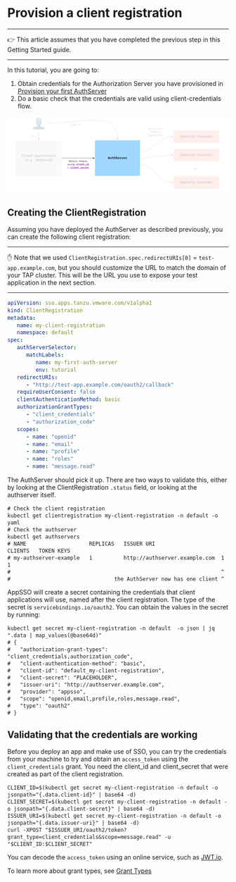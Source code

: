# Provision a client registration

---

👉 This article assumes that you have completed the previous step in this Getting Started
guide.

---

In this tutorial, you are going to:

1. Obtain credentials for the Authorization Server you have provisioned in
   [Provision your first AuthServer](provision-auth-server.md)
2. Do a basic check that the credentials are valid using client-credentials flow.

![Diagram of AppSSO's components, with AuthServer and ClientRegistration highlighted](../../images/app-sso/client-registration.png)

## Creating the ClientRegistration

Assuming you have deployed the AuthServer as described previously, you can create the following client registration:

---

✋ Note that we used `ClientRegistration.spec.redirectURIs[0]` = `test-app.example.com`, but you should customize the URL
to match the domain of your TAP cluster. This will be the URL you use to expose your test application in the next
section.

---

```yaml
apiVersion: sso.apps.tanzu.vmware.com/v1alpha1
kind: ClientRegistration
metadata:
   name: my-client-registration
   namespace: default
spec:
   authServerSelector:
      matchLabels:
         name: my-first-auth-server
         env: tutorial
   redirectURIs:
      - "http://test-app.example.com/oauth2/callback"
   requireUserConsent: false
   clientAuthenticationMethod: basic
   authorizationGrantTypes:
      - "client_credentials"
      - "authorization_code"
   scopes:
      - name: "openid"
      - name: "email"
      - name: "profile"
      - name: "roles"
      - name: "message.read"
```

The AuthServer should pick it up. There are two ways to validate this, either by looking at the
ClientRegistration `.status` field, or looking at the authserver itself.

```shell
# Check the client registration
kubectl get clientregistration my-client-registration -n default -o yaml
# Check the authserver
kubectl get authservers
# NAME                    REPLICAS   ISSUER URI                     CLIENTS   TOKEN KEYS
# my-authserver-example   1          http://authserver.example.com  1         1 
#                                                                   ^
#                                 the AuthServer now has one client ^
```

AppSSO will create a secret containing the credentials that client applications will use, named after the client
registration. The type of the secret is `servicebindings.io/oauth2`. You can obtain the values in the secret by running:

```shell
kubectl get secret my-client-registration -n default  -o json | jq ".data | map_values(@base64d)"
# {
#   "authorization-grant-types": "client_credentials,authorization_code",
#   "client-authentication-method": "basic",
#   "client-id": "default_my-client-registration",
#   "client-secret": "PLACEHOLDER",
#   "issuer-uri": "http://authserver.example.com",
#   "provider": "appsso",
#   "scope": "openid,email,profile,roles,message.read",
#   "type": "oauth2"
# }
```

## Validating that the credentials are working

Before you deploy an app and make use of SSO, you can try the credentials from your machine to try and obtain
an `access_token` using the `client_credentials` grant. You need the client_id and client_secret that were created as
part of the client registration.

```shell
CLIENT_ID=$(kubectl get secret my-client-registration -n default -o jsonpath="{.data.client-id}" | base64 -d)
CLIENT_SECRET=$(kubectl get secret my-client-registration -n default -o jsonpath="{.data.client-secret}" | base64 -d)
ISSUER_URI=$(kubectl get secret my-client-registration -n default -o jsonpath="{.data.issuer-uri}" | base64 -d)
curl -XPOST "$ISSUER_URI/oauth2/token?grant_type=client_credentials&scope=message.read" -u "$CLIENT_ID:$CLIENT_SECRET"
```

You can decode the `access_token` using an online service, such as [JWT.io](https://jwt.io).

To learn more about grant types, see [Grant Types](../app-operators/grant-types.md)
